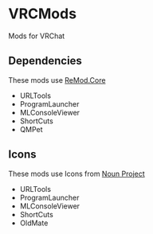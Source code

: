 # VRCMods
 Mods for VRChat

## Dependencies
 These mods use [ReMod.Core](https://github.com/RequiDev/ReMod.Core)
 - URLTools
 - ProgramLauncher
 - MLConsoleViewer
 - ShortCuts
 - QMPet

## Icons
 These mods use Icons from [Noun Project](https://thenounproject.com/)
 - URLTools
 - ProgramLauncher
 - MLConsoleViewer
 - ShortCuts
 - OldMate
